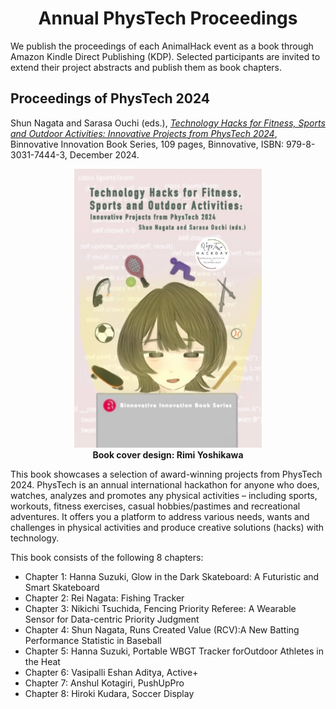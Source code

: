 <h1 style="text-align: center;">
Annual PhysTech Proceedings</h1>

We publish the proceedings of each AnimalHack event as a book through Amazon Kindle Direct Publishing (KDP). Selected participants are invited to extend their project abstracts and publish them as book chapters. 

<a name="book24"></a>
## Proceedings of PhysTech 2024

Shun Nagata and Sarasa Ouchi (eds.), *[Technology Hacks for Fitness, Sports and Outdoor Activities: Innovative Projects from PhysTech 2024](https://www.amazon.com/dp/B0DQX74Y9H)*, Binnovative Innovation Book Series, 109 pages, Binnovative, ISBN: 979-8-3031-7444-3, December 2024.

<p align="center">
<img src="images/cover.png" width="300">
<br>
<b>Book cover design: Rimi Yoshikawa</b>
</p>

This book showcases a selection of award-winning projects from PhysTech 2024. PhysTech is an annual international hackathon for anyone who does, watches, analyzes and promotes any physical activities – including sports, workouts, fitness exercises, casual hobbies/pastimes and recreational adventures. It offers you a platform to address various needs, wants and challenges in physical activities and produce creative solutions (hacks) with technology.

This book consists of the following 8 chapters:

- Chapter 1: Hanna Suzuki, Glow in the Dark Skateboard: A Futuristic and Smart
Skateboard
- Chapter 2: Rei Nagata: Fishing Tracker
- Chapter 3: Nikichi Tsuchida, Fencing Priority Referee: A Wearable Sensor for Data-centric Priority Judgment
- Chapter 4: Shun Nagata, Runs Created Value (RCV):A New Batting Performance Statistic in Baseball
- Chapter 5: Hanna Suzuki, Portable WBGT Tracker forOutdoor Athletes in the Heat
- Chapter 6: Vasipalli Eshan Aditya, Active+
- Chapter 7: Anshul Kotagiri, PushUpPro
- Chapter 8: Hiroki Kudara, Soccer Display


